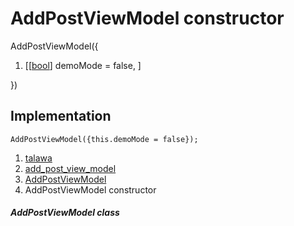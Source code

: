 
<div>

# AddPostViewModel constructor

</div>


AddPostViewModel({

1.  [[[bool](https://api.flutter.dev/flutter/dart-core/bool-class.md)]
    demoMode = false,
    ]

})



## Implementation

``` language-dart
AddPostViewModel({this.demoMode = false});
```







1.  [talawa](../../index.md)
2.  [add_post_view_model](../../view_model_after_auth_view_models_add_post_view_models_add_post_view_model/)
3.  [AddPostViewModel](../../view_model_after_auth_view_models_add_post_view_models_add_post_view_model/AddPostViewModel-class.md)
4.  AddPostViewModel constructor

##### AddPostViewModel class








